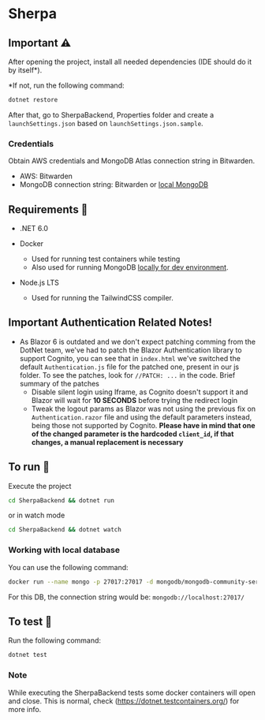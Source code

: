 # Sherpa

## Important ⚠️
After opening the project, install all needed dependencies (IDE should do it by itself*).

*If not, run the following command:
```bash
dotnet restore
```

After that, go to SherpaBackend, Properties folder and create a `launchSettings.json` based on `launchSettings.json.sample`. 

### Credentials
Obtain AWS credentials and MongoDB Atlas connection string in Bitwarden.

- AWS: Bitwarden
- MongoDB connection string: Bitwarden or [local MongoDB](#running-local-db)

## Requirements 🗻

- .NET 6.0
- Docker
  - Used for running test containers while testing
  - Also used for running MongoDB [locally for dev environment](#running-local-db).
    
- Node.js LTS
  - Used for running the TailwindCSS compiler.

## Important Authentication Related Notes!
- As Blazor 6 is outdated and we don't expect patching comming from the DotNet team, we've had to patch the Blazor Authentication library to support Cognito, you can see that in `index.html` we've switched the default `Authentication.js` file for the patched one, present in our js folder. To see the patches, look for `//PATCH: ...` in the code. Brief summary of the patches
  - Disable silent login using Iframe, as Cognito doesn't support it and Blazor will wait for **10 SECONDS** before trying the redirect login
  - Tweak the logout params as Blazor was not using the previous fix on `Authentication.razor` file and using the default parameters instead, being those not supported by Cognito. **Please have in mind that one of the changed parameter is the hardcoded `client_id`, if that changes, a manual replacement is necessary**

## To run 🚀
Execute the project
```bash
cd SherpaBackend && dotnet run
``` 
or in watch mode
```bash
cd SherpaBackend && dotnet watch
```

### <p id="running-local-db">Working with local database</p>

You can use the following command:
  ```bash
  docker run --name mongo -p 27017:27017 -d mongodb/mongodb-community-server:latest
  ```

For this DB, the connection string would be: `mongodb://localhost:27017/`

## To test 🧪

Run the following command:
```bash
dotnet test
```

### Note

While executing the SherpaBackend tests some docker containers will open and close. This is normal, check (https://dotnet.testcontainers.org/) for more info.
